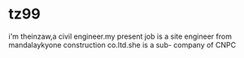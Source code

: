 tz99
====

i'm theinzaw,a civil engineer.my present job is a site engineer from mandalaykyone construction co.ltd.she is a sub- company of   CNPC